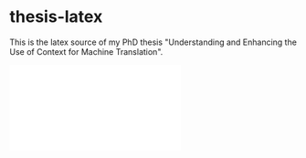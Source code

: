# thesis-latex

This is the latex source of my PhD thesis "Understanding and Enhancing the Use of Context for Machine Translation".

![cover](/Final_Cover.pdf)

